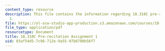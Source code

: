 ```yaml
---
content_type: resource
description: This file contains the information regarding 18.310C pre-recitation assignment
  1.
file: https://ol-ocw-studio-app-production.s3.amazonaws.com/courses/18-310-principles-of-discrete-applied-mathematics-fall-2013/03af54d57c96712e9a5597b8700b56f7_MIT18_310F13_prerec1.pdf
file_type: application/pdf
resourcetype: Document
title: 18.310C Pre-recitation Assignment 1
uid: 03af54d5-7c96-712e-9a55-97b8700b56f7
---
```


